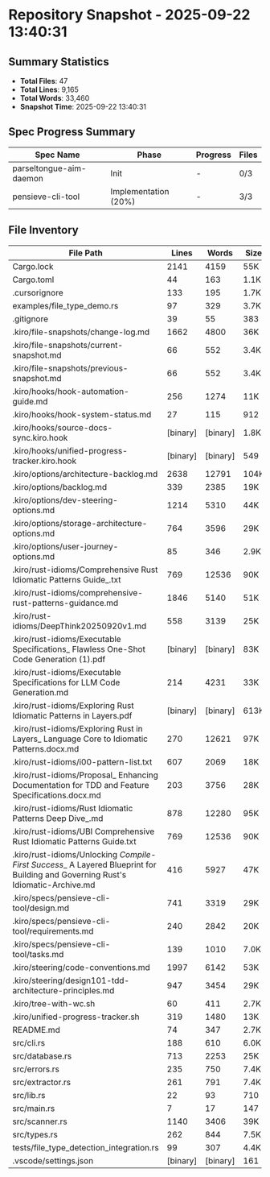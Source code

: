 # Repository Snapshot - 2025-09-22 13:40:31

## Summary Statistics
- **Total Files**: 47
- **Total Lines**: 9,165
- **Total Words**: 33,460
- **Snapshot Time**: 2025-09-22 13:40:31

## Spec Progress Summary

| Spec Name | Phase | Progress | Files |
|-----------|-------|----------|-------|
| parseltongue-aim-daemon | Init | - | 0/3 |
| pensieve-cli-tool | Implementation (20%) | - | 3/3 |

## File Inventory

| File Path | Lines | Words | Size |
|-----------|-------|-------|------|
| Cargo.lock | 2141 | 4159 | 55K |
| Cargo.toml | 44 | 163 | 1.1K |
| .cursorignore | 133 | 195 | 1.7K |
| examples/file_type_demo.rs | 97 | 329 | 3.7K |
| .gitignore | 39 | 55 | 383 |
| .kiro/file-snapshots/change-log.md | 1662 | 4800 | 36K |
| .kiro/file-snapshots/current-snapshot.md | 66 | 552 | 3.4K |
| .kiro/file-snapshots/previous-snapshot.md | 66 | 552 | 3.4K |
| .kiro/hooks/hook-automation-guide.md | 256 | 1274 | 11K |
| .kiro/hooks/hook-system-status.md | 27 | 115 | 912 |
| .kiro/hooks/source-docs-sync.kiro.hook | [binary] | [binary] | 1.8K |
| .kiro/hooks/unified-progress-tracker.kiro.hook | [binary] | [binary] | 549 |
| .kiro/options/architecture-backlog.md | 2638 | 12791 | 104K |
| .kiro/options/backlog.md | 339 | 2385 | 19K |
| .kiro/options/dev-steering-options.md | 1214 | 5310 | 44K |
| .kiro/options/storage-architecture-options.md | 764 | 3596 | 29K |
| .kiro/options/user-journey-options.md | 85 | 346 | 2.9K |
| .kiro/rust-idioms/Comprehensive Rust Idiomatic Patterns Guide_.txt | 769 | 12536 | 90K |
| .kiro/rust-idioms/comprehensive-rust-patterns-guidance.md | 1846 | 5140 | 51K |
| .kiro/rust-idioms/DeepThink20250920v1.md | 558 | 3139 | 25K |
| .kiro/rust-idioms/Executable Specifications_ Flawless One-Shot Code Generation (1).pdf | [binary] | [binary] | 83K |
| .kiro/rust-idioms/Executable Specifications for LLM Code Generation.md | 214 | 4231 | 33K |
| .kiro/rust-idioms/Exploring Rust Idiomatic Patterns in Layers.pdf | [binary] | [binary] | 613K |
| .kiro/rust-idioms/Exploring Rust in Layers_ Language Core to Idiomatic Patterns.docx.md | 270 | 12621 | 97K |
| .kiro/rust-idioms/i00-pattern-list.txt | 607 | 2069 | 18K |
| .kiro/rust-idioms/Proposal_ Enhancing Documentation for TDD and Feature Specifications.docx.md | 203 | 3756 | 28K |
| .kiro/rust-idioms/Rust Idiomatic Patterns Deep Dive_.md | 878 | 12280 | 95K |
| .kiro/rust-idioms/UBI Comprehensive Rust Idiomatic Patterns Guide.txt | 769 | 12536 | 90K |
| .kiro/rust-idioms/Unlocking _Compile-First Success__ A Layered Blueprint for Building and Governing Rust's Idiomatic-Archive.md | 416 | 5927 | 47K |
| .kiro/specs/pensieve-cli-tool/design.md | 741 | 3319 | 29K |
| .kiro/specs/pensieve-cli-tool/requirements.md | 240 | 2842 | 20K |
| .kiro/specs/pensieve-cli-tool/tasks.md | 139 | 1010 | 7.0K |
| .kiro/steering/code-conventions.md | 1997 | 6142 | 53K |
| .kiro/steering/design101-tdd-architecture-principles.md | 947 | 3454 | 29K |
| .kiro/tree-with-wc.sh | 60 | 411 | 2.7K |
| .kiro/unified-progress-tracker.sh | 319 | 1480 | 13K |
| README.md | 74 | 347 | 2.7K |
| src/cli.rs | 188 | 610 | 6.0K |
| src/database.rs | 713 | 2253 | 25K |
| src/errors.rs | 235 | 750 | 7.4K |
| src/extractor.rs | 261 | 791 | 7.4K |
| src/lib.rs | 22 | 93 | 710 |
| src/main.rs | 7 | 17 | 147 |
| src/scanner.rs | 1140 | 3406 | 39K |
| src/types.rs | 262 | 844 | 7.5K |
| tests/file_type_detection_integration.rs | 99 | 307 | 4.4K |
| .vscode/settings.json | [binary] | [binary] | 161 |
